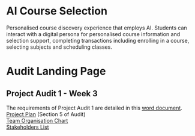 # AI Course Selection
Personalised course discovery experience that employs AI. Students can interact with a digital persona for personalised course information and selection support, completing transactions including enrolling in a course, selecting subjects and scheduling classes.

# Audit Landing Page
## Project Audit 1 - Week 3
The requirements of Project Audit 1 are detailed in this [word document](Project_Audit_1.docx).  
[Project Plan](Courseai%20Project%20Plan.pdf) (Section 5 of Audit)  
[Team Organisation Chart](Meet%20Our%20Team%20-%20Org%20Chart.pdf)  
[Stakeholders List](Stakeholders.pdf)
